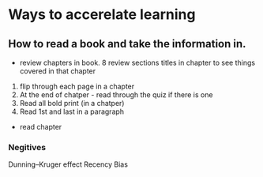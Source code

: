 # Ways to accerelate learning

## How to read a book and take the information in.
* review chapters in book.
8 review sections titles in chapter to see things covered in that chapter
1. flip through each page in a chapter
2. At the end of chatper - read through the quiz if there is one
3. Read all bold print (in a chatper)
4. Read 1st and last in a paragraph
* read chapter

### Negitives
Dunning–Kruger effect
Recency Bias
